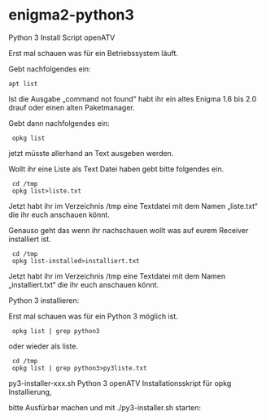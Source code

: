 # enigma2-python3
Python 3 Install Script openATV

Erst mal schauen was für ein Betriebssystem läuft.

Gebt nachfolgendes ein:

    apt list
    
Ist die Ausgabe „command not found“ habt ihr ein altes Enigma 1.6 bis 2.0 drauf oder einen alten Paketmanager.

Gebt dann nachfolgendes ein:

     opkg list
     
jetzt müsste allerhand an Text ausgeben werden.

Wollt ihr eine Liste als Text Datei haben gebt bitte folgendes ein.

     cd /tmp
     opkg list>liste.txt

Jetzt habt ihr im Verzeichnis /tmp eine Textdatei mit dem Namen „liste.txt“ die ihr euch anschauen könnt.

Genauso geht das wenn ihr nachschauen wollt was auf eurem Receiver installiert ist.

     cd /tmp
     opkg list-installed>installiert.txt

Jetzt habt ihr im Verzeichnis /tmp eine Textdatei mit dem Namen „installiert.txt“ die ihr euch anschauen könnt.

Python 3 installieren:

Erst mal schauen was für ein Python 3 möglich ist.

     opkg list | grep python3
     
oder wieder als liste.

     cd /tmp
     opkg list | grep python3>py3liste.txt

py3-installer-xxx.sh  Python 3 openATV Installationsskript für opkg Installierung, 

bitte Ausfürbar machen und mit ./py3-installer.sh starten:

